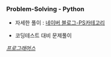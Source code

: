 ### Problem-Solving - Python

- 자세한 풀이 : [네이버 블로그-PS카테고리](https://blog.naver.com/llhbum)

- 코딩테스트 대비 문제풀이

_[프로그래머스](https://github.com/llhbum/Problem-Solving_JAVA/tree/master/src/Programmers)_

